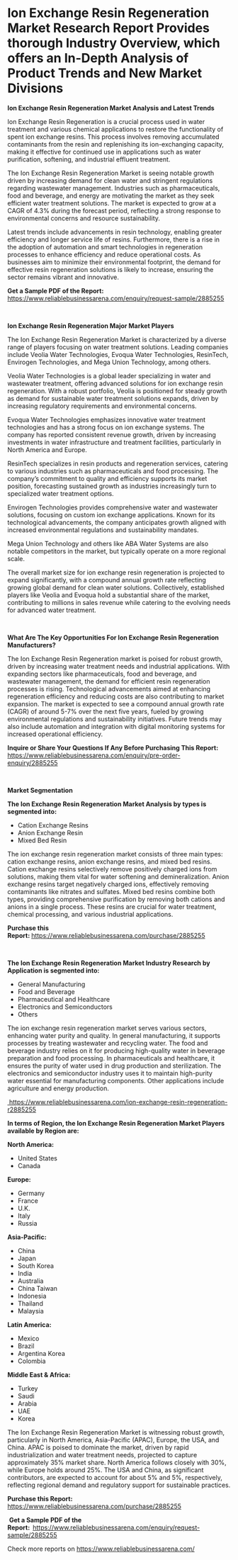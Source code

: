 <p><h1>Ion Exchange Resin Regeneration Market Research Report Provides thorough Industry Overview, which offers an In-Depth Analysis of Product Trends and New Market Divisions</h1></p><p><strong>Ion Exchange Resin Regeneration Market Analysis and Latest Trends</strong></p>
<p><p>Ion Exchange Resin Regeneration is a crucial process used in water treatment and various chemical applications to restore the functionality of spent ion exchange resins. This process involves removing accumulated contaminants from the resin and replenishing its ion-exchanging capacity, making it effective for continued use in applications such as water purification, softening, and industrial effluent treatment.</p><p>The Ion Exchange Resin Regeneration Market is seeing notable growth driven by increasing demand for clean water and stringent regulations regarding wastewater management. Industries such as pharmaceuticals, food and beverage, and energy are motivating the market as they seek efficient water treatment solutions. The market is expected to grow at a CAGR of 4.3% during the forecast period, reflecting a strong response to environmental concerns and resource sustainability.</p><p>Latest trends include advancements in resin technology, enabling greater efficiency and longer service life of resins. Furthermore, there is a rise in the adoption of automation and smart technologies in regeneration processes to enhance efficiency and reduce operational costs. As businesses aim to minimize their environmental footprint, the demand for effective resin regeneration solutions is likely to increase, ensuring the sector remains vibrant and innovative.</p></p>
<p><strong>Get a Sample PDF of the Report:&nbsp;</strong> <a href="https://www.reliablebusinessarena.com/enquiry/request-sample/2885255?utm_campaign=3118&utm_medium=2&utm_source=Github&utm_content=ia&utm_term=13032025&utm_id=ion-exchange-resin-regeneration">https://www.reliablebusinessarena.com/enquiry/request-sample/2885255</a></p>
<p>&nbsp;</p>
<p><strong>Ion Exchange Resin Regeneration Major Market Players</strong></p>
<p><p>The Ion Exchange Resin Regeneration Market is characterized by a diverse range of players focusing on water treatment solutions. Leading companies include Veolia Water Technologies, Evoqua Water Technologies, ResinTech, Envirogen Technologies, and Mega Union Technology, among others. </p><p>Veolia Water Technologies is a global leader specializing in water and wastewater treatment, offering advanced solutions for ion exchange resin regeneration. With a robust portfolio, Veolia is positioned for steady growth as demand for sustainable water treatment solutions expands, driven by increasing regulatory requirements and environmental concerns.</p><p>Evoqua Water Technologies emphasizes innovative water treatment technologies and has a strong focus on ion exchange systems. The company has reported consistent revenue growth, driven by increasing investments in water infrastructure and treatment facilities, particularly in North America and Europe.</p><p>ResinTech specializes in resin products and regeneration services, catering to various industries such as pharmaceuticals and food processing. The company’s commitment to quality and efficiency supports its market position, forecasting sustained growth as industries increasingly turn to specialized water treatment options.</p><p>Envirogen Technologies provides comprehensive water and wastewater solutions, focusing on custom ion exchange applications. Known for its technological advancements, the company anticipates growth aligned with increased environmental regulations and sustainability mandates.</p><p>Mega Union Technology and others like ABA Water Systems are also notable competitors in the market, but typically operate on a more regional scale. </p><p>The overall market size for ion exchange resin regeneration is projected to expand significantly, with a compound annual growth rate reflecting growing global demand for clean water solutions. Collectively, established players like Veolia and Evoqua hold a substantial share of the market, contributing to millions in sales revenue while catering to the evolving needs for advanced water treatment.</p></p>
<p>&nbsp;</p>
<p><strong>What Are The Key Opportunities For Ion Exchange Resin Regeneration Manufacturers?</strong></p>
<p><p>The Ion Exchange Resin Regeneration market is poised for robust growth, driven by increasing water treatment needs and industrial applications. With expanding sectors like pharmaceuticals, food and beverage, and wastewater management, the demand for efficient resin regeneration processes is rising. Technological advancements aimed at enhancing regeneration efficiency and reducing costs are also contributing to market expansion. The market is expected to see a compound annual growth rate (CAGR) of around 5-7% over the next five years, fueled by growing environmental regulations and sustainability initiatives. Future trends may also include automation and integration with digital monitoring systems for increased operational efficiency.</p></p>
<p><strong>Inquire or Share Your Questions If Any Before Purchasing This Report:</strong> <a href="https://www.reliablebusinessarena.com/enquiry/pre-order-enquiry/2885255?utm_campaign=3118&utm_medium=2&utm_source=Github&utm_content=ia&utm_term=13032025&utm_id=ion-exchange-resin-regeneration">https://www.reliablebusinessarena.com/enquiry/pre-order-enquiry/2885255</a></p>
<p>&nbsp;</p>
<p><strong>Market Segmentation</strong></p>
<p><strong>The Ion Exchange Resin Regeneration Market Analysis by types is segmented into:</strong></p>
<p><ul><li>Cation Exchange Resins</li><li>Anion Exchange Resin</li><li>Mixed Bed Resin</li></ul></p>
<p><p>The ion exchange resin regeneration market consists of three main types: cation exchange resins, anion exchange resins, and mixed bed resins. Cation exchange resins selectively remove positively charged ions from solutions, making them vital for water softening and demineralization. Anion exchange resins target negatively charged ions, effectively removing contaminants like nitrates and sulfates. Mixed bed resins combine both types, providing comprehensive purification by removing both cations and anions in a single process. These resins are crucial for water treatment, chemical processing, and various industrial applications.</p></p>
<p><strong>Purchase this Report:&nbsp;</strong><a href="https://www.reliablebusinessarena.com/purchase/2885255?utm_campaign=3118&utm_medium=2&utm_source=Github&utm_content=ia&utm_term=13032025&utm_id=ion-exchange-resin-regeneration">https://www.reliablebusinessarena.com/purchase/2885255</a></p>
<p>&nbsp;</p>
<p><strong>The Ion Exchange Resin Regeneration Market Industry Research by Application is segmented into:</strong></p>
<p><ul><li>General Manufacturing</li><li>Food and Beverage</li><li>Pharmaceutical and Healthcare</li><li>Electronics and Semiconductors</li><li>Others</li></ul></p>
<p><p>The ion exchange resin regeneration market serves various sectors, enhancing water purity and quality. In general manufacturing, it supports processes by treating wastewater and recycling water. The food and beverage industry relies on it for producing high-quality water in beverage preparation and food processing. In pharmaceuticals and healthcare, it ensures the purity of water used in drug production and sterilization. The electronics and semiconductor industry uses it to maintain high-purity water essential for manufacturing components. Other applications include agriculture and energy production.</p></p>
<p><a href="https://www.reliablebusinessarena.com/ion-exchange-resin-regeneration-r2885255?utm_campaign=3118&utm_medium=2&utm_source=Github&utm_content=ia&utm_term=13032025&utm_id=ion-exchange-resin-regeneration">&nbsp;https://www.reliablebusinessarena.com/ion-exchange-resin-regeneration-r2885255</a></p>
<p><strong>In terms of Region, the Ion Exchange Resin Regeneration Market Players available by Region are:</strong></p>
<p>
    <p> <strong> North America: </strong>
        <ul>
            <li>United States</li>
            <li>Canada</li>
        </ul>
        </p> 
    <p> <strong> Europe: </strong>
        <ul>
            <li>Germany</li>
            <li>France</li>
            <li>U.K.</li>
            <li>Italy</li>
            <li>Russia</li>
        </ul>
        </p> 
    <p> <strong> Asia-Pacific: </strong>
        <ul>
            <li>China</li>
            <li>Japan</li>
            <li>South Korea</li>
            <li>India</li>
            <li>Australia</li>
            <li>China Taiwan</li>
            <li>Indonesia</li>
            <li>Thailand</li>
            <li>Malaysia</li>
        </ul>
        </p> 
    <p> <strong> Latin America: </strong>
        <ul>
            <li>Mexico</li>
            <li>Brazil</li>
            <li>Argentina Korea</li>
            <li>Colombia</li>
        </ul>
        </p> 
    <p> <strong> Middle East & Africa: </strong>
        <ul>
            <li>Turkey</li>
            <li>Saudi</li>
            <li>Arabia</li>
            <li>UAE</li>
            <li>Korea</li>
        </ul>
    </p>
    </p>
<p><p>The Ion Exchange Resin Regeneration Market is witnessing robust growth, particularly in North America, Asia-Pacific (APAC), Europe, the USA, and China. APAC is poised to dominate the market, driven by rapid industrialization and water treatment needs, projected to capture approximately 35% market share. North America follows closely with 30%, while Europe holds around 25%. The USA and China, as significant contributors, are expected to account for about 5% and 5%, respectively, reflecting regional demand and regulatory support for sustainable practices.</p></p>
<p><strong>Purchase this Report: </strong><a href="https://www.reliablebusinessarena.com/purchase/2885255?utm_campaign=3118&utm_medium=2&utm_source=Github&utm_content=ia&utm_term=13032025&utm_id=ion-exchange-resin-regeneration">https://www.reliablebusinessarena.com/purchase/2885255</a></p>
<p>&nbsp;<strong>Get a Sample PDF of the Report:&nbsp;&nbsp;</strong><a href="https://www.reliablebusinessarena.com/enquiry/request-sample/2885255?utm_campaign=3118&utm_medium=2&utm_source=Github&utm_content=ia&utm_term=13032025&utm_id=ion-exchange-resin-regeneration">https://www.reliablebusinessarena.com/enquiry/request-sample/2885255</a></p>
<p><strong></strong></p>
<p>Check more reports on <a href="https://www.reliablebusinessarena.com/?utm_campaign=3118&utm_medium=2&utm_source=Github&utm_content=ia&utm_term=13032025&utm_id=ion-exchange-resin-regeneration">https://www.reliablebusinessarena.com/</a></p>